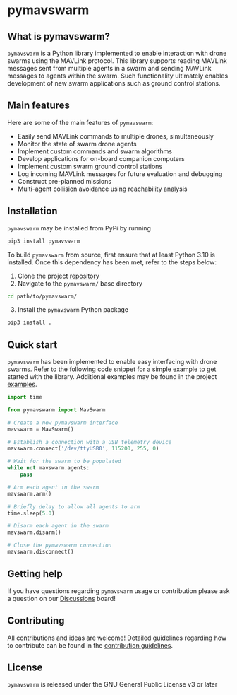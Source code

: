 # pymavswarm

## What is pymavswarm?

`pymavswarm` is a Python library implemented to enable interaction with drone
swarms using the MAVLink protocol. This library supports reading MAVLink
messages sent from multiple agents in a swarm and sending MAVLink messages to
agents within the swarm. Such functionality ultimately enables development of
new swarm applications such as ground control stations.

## Main features

Here are some of the main features of `pymavswarm`:

- Easily send MAVLink commands to multiple drones, simultaneously
- Monitor the state of swarm drone agents
- Implement custom commands and swarm algorithms
- Develop applications for on-board companion computers
- Implement custom swarm ground control stations
- Log incoming MAVLink messages for future evaluation and debugging
- Construct pre-planned missions
- Multi-agent collision avoidance using reachability analysis

## Installation

`pymavswarm` may be installed from PyPi by running

```bash
pip3 install pymavswarm
```

To build `pymavswarm` from source, first ensure that at least Python 3.10 is
installed. Once this dependency has been met, refer to the steps below:

1. Clone the project [repository](https://github.com/unl-nimbus-lab/pymavswarm)
2. Navigate to the `pymavswarm/` base directory

```bash
cd path/to/pymavswarm/
```

3. Install the `pymavswarm` Python package

```bash
pip3 install .
```

## Quick start

`pymavswarm` has been implemented to enable easy interfacing with drone
swarms. Refer to the following code snippet for a simple example to get started
with the library. Additional examples may be found in the project
[examples](https://github.com/unl-nimbus-lab/pymavswarm/tree/main/examples).

```python
import time

from pymavswarm import MavSwarm

# Create a new pymavswarm interface
mavswarm = MavSwarm()

# Establish a connection with a USB telemetry device
mavswarm.connect('/dev/ttyUSB0', 115200, 255, 0)

# Wait for the swarm to be populated
while not mavswarm.agents:
    pass

# Arm each agent in the swarm
mavswarm.arm()

# Briefly delay to allow all agents to arm
time.sleep(5.0)

# Disarm each agent in the swarm
mavswarm.disarm()

# Close the pymavswarm connection
mavswarm.disconnect()
```

## Getting help

If you have questions regarding `pymavswarm` usage or contribution please ask a
question on our [Discussions](https://github.com/unl-nimbus-lab/pymavswarm/discussions)
board!

## Contributing

All contributions and ideas are welcome! Detailed guidelines regarding how to
contribute can be found in the [contribution guidelines](https://github.com/unl-nimbus-lab/pymavswarm/blob/main/.github/CONTRIBUTING.md).

## License

`pymavswarm` is released under the GNU General Public License v3 or later
